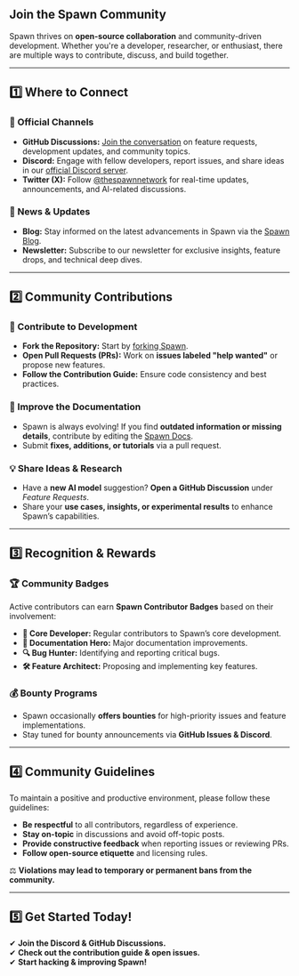 ## **Join the Spawn Community**

Spawn thrives on **open-source collaboration** and community-driven development. Whether you're a developer, researcher, or enthusiast, there are multiple ways to contribute, discuss, and build together.

---

## **1️⃣ Where to Connect**

### **📢 Official Channels**

- **GitHub Discussions:** [Join the conversation](https://github.com/thespawnnetwork/discussions) on feature requests, development updates, and community topics.
- **Discord:** Engage with fellow developers, report issues, and share ideas in our [official Discord server](https://discord.gg/thespawnnetwork).
- **Twitter (X):** Follow [@thespawnnetwork](https://twitter.com/thespawnnetwork) for real-time updates, announcements, and AI-related discussions.

### **📰 News & Updates**

- **Blog:** Stay informed on the latest advancements in Spawn via the [Spawn Blog](https://thespawnnetwork.com/blog).
- **Newsletter:** Subscribe to our newsletter for exclusive insights, feature drops, and technical deep dives.

---

## **2️⃣ Community Contributions**

### **🔧 Contribute to Development**

- **Fork the Repository:** Start by [forking Spawn](https://github.com/thespawnnetwork/spawn).
- **Open Pull Requests (PRs):** Work on **issues labeled "help wanted"** or propose new features.
- **Follow the Contribution Guide:** Ensure code consistency and best practices.

### **📝 Improve the Documentation**

- Spawn is always evolving! If you find **outdated information or missing details**, contribute by editing the [Spawn Docs](https://github.com/thespawnnetwork/docs).
- Submit **fixes, additions, or tutorials** via a pull request.

### **💡 Share Ideas & Research**

- Have a **new AI model** suggestion? **Open a GitHub Discussion** under _Feature Requests_.
- Share your **use cases, insights, or experimental results** to enhance Spawn’s capabilities.

---

## **3️⃣ Recognition & Rewards**

### **🏆 Community Badges**

Active contributors can earn **Spawn Contributor Badges** based on their involvement:

- **🚀 Core Developer:** Regular contributors to Spawn’s core development.
- **📖 Documentation Hero:** Major documentation improvements.
- **🔍 Bug Hunter:** Identifying and reporting critical bugs.
- **🛠️ Feature Architect:** Proposing and implementing key features.

### **💰 Bounty Programs**

- Spawn occasionally **offers bounties** for high-priority issues and feature implementations.
- Stay tuned for bounty announcements via **GitHub Issues & Discord**.

---

## **4️⃣ Community Guidelines**

To maintain a positive and productive environment, please follow these guidelines:

- **Be respectful** to all contributors, regardless of experience.
- **Stay on-topic** in discussions and avoid off-topic posts.
- **Provide constructive feedback** when reporting issues or reviewing PRs.
- **Follow open-source etiquette** and licensing rules.

⚖️ **Violations may lead to temporary or permanent bans from the community.**

---

## **5️⃣ Get Started Today!**

✔ **Join the Discord & GitHub Discussions.**  
✔ **Check out the contribution guide & open issues.**  
✔ **Start hacking & improving Spawn!**
